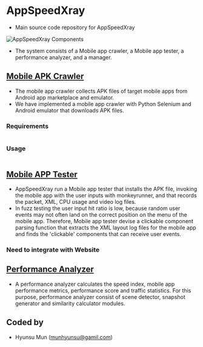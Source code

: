 # AppSpeedXray
- Main source code repository for AppSpeedXray

![AppSpeedXray Components][components]

- The system consists of a Mobile app crawler, a Mobile app tester, a performance analyzer, and a manager.


## [Mobile APK Crawler](https://github.com/munhyunsu/AppSpeedXray/tree/master/MobileAPKCrawler)
- The mobile app crawler collects APK files of target mobile apps from Android app marketplace and emulator.
- We have implemented a mobile app crawler with Python Selenium and Android emulator that downloads APK files.

### Requirements
  ```bash
  ```

### Usage
  ```bash
  ```


## [Mobile APP Tester](https://github.com/munhyunsu/AppSpeedXray/tree/master/MobileAppTester)
- AppSpeedXray run a Mobile app tester that installs the APK file, invoking the mobile app with the user inputs with monkeyrunner, and that records the packet, XML, CPU usage and video log files.
- In fuzz testing the user input hit ratio is low, because random user events may not often land on the correct position on the menu of the mobile app. Therefore, Mobile app tester devise a clickable component parsing function that extracts the XML layout log files for the mobile app and finds the 'clickable' components that can receive user events.

### Need to integrate with Website


## [Performance Analyzer](https://github.com/munhyunsu/AppSpeedXray/tree/master/PerformanceAnalyzer)
- A performance analyzer calculates the speed index, mobile app performance metrics, performance score and traffic statistics. For this purpose, performance analyzer consist of scene detector, snapshot generator and similarity calculator modules.



[components]: https://drive.google.com/uc?id=1RMAGQyN-5mcae4kRVJ1UMsppw-OUhoPj

## Coded by
- Hyunsu Mun (munhyunsu@gamil.com)

